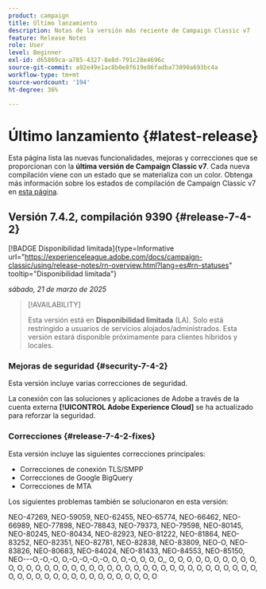 ```yaml
---
product: campaign
title: Último lanzamiento
description: Notas de la versión más reciente de Campaign Classic v7
feature: Release Notes
role: User
level: Beginner
exl-id: d65869ca-a785-4327-8e8d-791c28e4696c
source-git-commit: a92e49e1ac8b0e8f619e06fadba73090a693bc4a
workflow-type: tm+mt
source-wordcount: '194'
ht-degree: 36%

---
```


# Último lanzamiento {#latest-release}

Esta página lista las nuevas funcionalidades, mejoras y correcciones que se proporcionan con la **última versión de Campaign Classic v7**. Cada nueva compilación viene con un estado que se materializa con un color. Obtenga más información sobre los estados de compilación de Campaign Classic v7 en [esta página](rn-overview.md).

## Versión 7.4.2, compilación 9390 {#release-7-4-2}

[!BADGE Disponibilidad limitada]{type=Informative url="https://experienceleague.adobe.com/docs/campaign-classic/using/release-notes/rn-overview.html?lang=es#rn-statuses" tooltip="Disponibilidad limitada"}

_sábado, 21 de marzo de 2025_

>[!AVAILABILITY]
>
>Esta versión está en **Disponibilidad limitada** (LA). Solo está restringido a usuarios de servicios alojados/administrados. Esta versión estará disponible próximamente para clientes híbridos y locales.

<!--
### Compatibility updates {#comp-7-4-2}

This release comes with the following compatibility updates:

* JQuery library update: fixes multiple UI issues (reports, web apps)
* PostgreSQL 15 and 16

-->

### Mejoras de seguridad {#security-7-4-2}

Esta versión incluye varias correcciones de seguridad.

La conexión con las soluciones y aplicaciones de Adobe a través de la cuenta externa **[!UICONTROL Adobe Experience Cloud]** se ha actualizado para reforzar la seguridad.

### Correcciones {#release-7-4-2-fixes}

Esta versión incluye las siguientes correcciones principales:

* Correcciones de conexión TLS/SMPP
* Correcciones de Google BigQuery
* Correcciones de MTA

Los siguientes problemas también se solucionaron en esta versión:

NEO-47269, NEO-59059, NEO-62455, NEO-65774, NEO-66462, NEO-66989, NEO-77898, NEO-78843, NEO-79373, NEO-79598, NEO-80145, NEO-80245, NEO-80434, NEO-82923, NEO-81222, NEO-81864, NEO-83252, NEO-82351, NEO-82781, NEO-82838, NEO-83809, NEO-O, NEO-83826, NEO-80683, NEO-84024, NEO-81433, NEO-84553, NEO-85150, NEO---O,-O,-O, O,-O,-O,-O,-O, O, O,-O, O, O, O,, O, O, O, O, O, O, O, O, O, O, O, O, O, O, O, O, O, O, O, O, O, O, O, O, O, O, O, O, O, O, O, O, O, O, O, O, O, O, O, O, O, O, O, O, O, O, O, O, O, O, O, O, O, O, O

